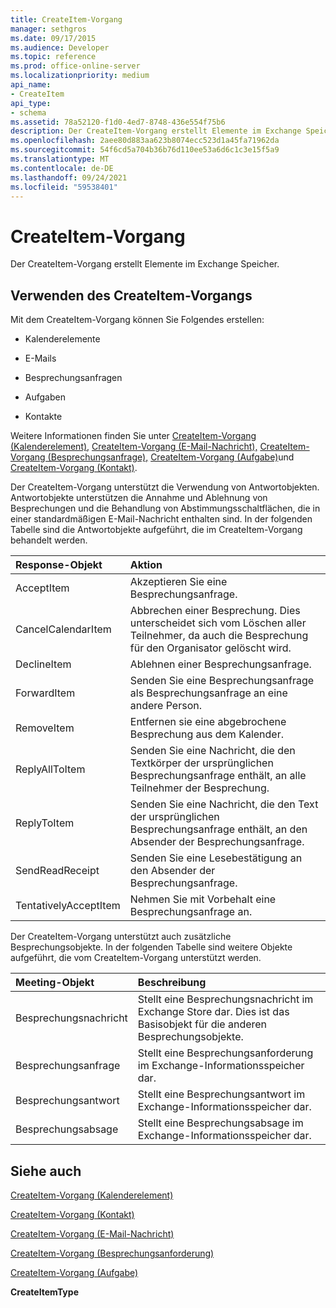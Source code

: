 ```yaml
---
title: CreateItem-Vorgang
manager: sethgros
ms.date: 09/17/2015
ms.audience: Developer
ms.topic: reference
ms.prod: office-online-server
ms.localizationpriority: medium
api_name:
- CreateItem
api_type:
- schema
ms.assetid: 78a52120-f1d0-4ed7-8748-436e554f75b6
description: Der CreateItem-Vorgang erstellt Elemente im Exchange Speicher.
ms.openlocfilehash: 2aee80d883aa623b8074ecc523d1a45fa71962da
ms.sourcegitcommit: 54f6cd5a704b36b76d110ee53a6d6c1c3e15f5a9
ms.translationtype: MT
ms.contentlocale: de-DE
ms.lasthandoff: 09/24/2021
ms.locfileid: "59538401"
---
```

# <a name="createitem-operation"></a>CreateItem-Vorgang

Der CreateItem-Vorgang erstellt Elemente im Exchange Speicher.
  
## <a name="using-the-createitem-operation"></a>Verwenden des CreateItem-Vorgangs

Mit dem CreateItem-Vorgang können Sie Folgendes erstellen:
  
- Kalenderelemente
    
- E-Mails
    
- Besprechungsanfragen
    
- Aufgaben
    
- Kontakte
    
Weitere Informationen finden Sie unter [CreateItem-Vorgang (Kalenderelement),](createitem-operation-calendar-item.md) [CreateItem-Vorgang (E-Mail-Nachricht),](createitem-operation-email-message.md) [CreateItem-Vorgang (Besprechungsanfrage),](createitem-operation-meeting-request.md) [CreateItem-Vorgang (Aufgabe)](createitem-operation-task.md)und [CreateItem-Vorgang (Kontakt)](createitem-operation-contact.md).
  
Der CreateItem-Vorgang unterstützt die Verwendung von Antwortobjekten. Antwortobjekte unterstützen die Annahme und Ablehnung von Besprechungen und die Behandlung von Abstimmungsschaltflächen, die in einer standardmäßigen E-Mail-Nachricht enthalten sind. In der folgenden Tabelle sind die Antwortobjekte aufgeführt, die im CreateItem-Vorgang behandelt werden.
  
|**Response-Objekt**|**Aktion**|
|:-----|:-----|
|AcceptItem  <br/> |Akzeptieren Sie eine Besprechungsanfrage.  <br/> |
|CancelCalendarItem  <br/> |Abbrechen einer Besprechung. Dies unterscheidet sich vom Löschen aller Teilnehmer, da auch die Besprechung für den Organisator gelöscht wird.  <br/> |
|DeclineItem  <br/> |Ablehnen einer Besprechungsanfrage.  <br/> |
|ForwardItem  <br/> |Senden Sie eine Besprechungsanfrage als Besprechungsanfrage an eine andere Person.  <br/> |
|RemoveItem  <br/> |Entfernen sie eine abgebrochene Besprechung aus dem Kalender.  <br/> |
|ReplyAllToItem  <br/> |Senden Sie eine Nachricht, die den Textkörper der ursprünglichen Besprechungsanfrage enthält, an alle Teilnehmer der Besprechung.  <br/> |
|ReplyToItem  <br/> |Senden Sie eine Nachricht, die den Text der ursprünglichen Besprechungsanfrage enthält, an den Absender der Besprechungsanfrage.  <br/> |
|SendReadReceipt  <br/> |Senden Sie eine Lesebestätigung an den Absender der Besprechungsanfrage.  <br/> |
|TentativelyAcceptItem  <br/> |Nehmen Sie mit Vorbehalt eine Besprechungsanfrage an.  <br/> |
   
Der CreateItem-Vorgang unterstützt auch zusätzliche Besprechungsobjekte. In der folgenden Tabelle sind weitere Objekte aufgeführt, die vom CreateItem-Vorgang unterstützt werden.
  
|**Meeting-Objekt**|**Beschreibung**|
|:-----|:-----|
|Besprechungsnachricht  <br/> |Stellt eine Besprechungsnachricht im Exchange Store dar. Dies ist das Basisobjekt für die anderen Besprechungsobjekte.  <br/> |
|Besprechungsanfrage  <br/> |Stellt eine Besprechungsanforderung im Exchange-Informationsspeicher dar.  <br/> |
|Besprechungsantwort  <br/> |Stellt eine Besprechungsantwort im Exchange-Informationsspeicher dar.  <br/> |
|Besprechungsabsage  <br/> |Stellt eine Besprechungsabsage im Exchange-Informationsspeicher dar.  <br/> |
   
## <a name="see-also"></a>Siehe auch



[CreateItem-Vorgang (Kalenderelement)](createitem-operation-calendar-item.md)
  
[CreateItem-Vorgang (Kontakt)](createitem-operation-contact.md)
  
[CreateItem-Vorgang (E-Mail-Nachricht)](createitem-operation-email-message.md)
  
[CreateItem-Vorgang (Besprechungsanforderung)](createitem-operation-meeting-request.md)
  
[CreateItem-Vorgang (Aufgabe)](createitem-operation-task.md)
  
 **CreateItemType**

